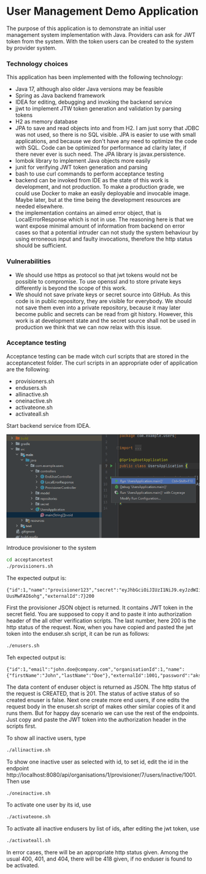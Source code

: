 # User Management Demo Application

The purpose of this application is to demonstrate an initial user management system
implementation with Java. Providers can ask for JWT token from the system.
With the token users can be created to the system by provider system.

### Technology choices

This application has been implemented with the following technology:
- Java 17, although also older Java versions may be feasible
- Spring as Java backend framework
- IDEA for editing, debugging and invoking the backend service
- jjwt to implement JTW token generation and validation by parsing tokens
- H2 as memory database
- JPA to save and read objects into and from H2. I am just sorry that JDBC was not used, so
there is no SQL visible. JPA is easier to use with small applications, and because we don't have any need to optimize the code with SQL.
Code can be optimized for performance ad clarity later, if there never ever is such need.
The JPA library is javax.persistence.
- lombok library to implement Java objects more easily
- junit for verifying JWT token generation and parsing
- bash to use curl commands to perform acceptance testing
- backend can be invoked from IDE as the state of this work is development, and not production.
To make a production grade, we could use Docker to make an easily deployable and
invocable image. Maybe later, but at the time being the development resources
are needed elsewhere.
- the implementation contains an aimed error object, that is LocalErrorResponse which is not in use.
The reasoning here is that we want expose minimal amount of information from backend on error cases
so that a potential intruder can not study the system behaviour by using
erroneous input and faulty invocations, therefore the http status should be sufficient.

### Vulnerabilities

- We should use https as protocol so that jwt tokens would not be possible to compromise.
To use openssl and to store private keys differently is beyond the scope of this work.
- We should not save private keys or secret source into GitHub. As this code is
in public repository, they are visible for everybody. We should not save them
even into a private repository, because it may later become public and secrets can
be read from git history. However, this work is at development state and the secret source shall not 
be used in production we think that we can now relax with this issue.

### Acceptance testing

Acceptance testing can be made witch curl scripts that are stored in the acceptancetest folder.
The curl scripts in an appropriate oder of application are the following:
- provisioners.sh
- endusers.sh
- allinactive.sh
- oneinactive.sh
- activateone.sh
- activateall.sh

Start backend service from IDEA.

![Invoke backend](images/StartBackendFromIdea.png)

Introduce provisioner to the system

```bash
cd acceptancetest
./provisioners.sh
```
The expected output is:
```text
{"id":1,"name":"provisioner123","secret":"eyJhbGciOiJIUzI1NiJ9.eyJzdWIiOiJzb21ldGhpbmciLCJwcm92SWQiOjcsIm9yZ0lkIjoxLCJpYXQiOjE2ODkyNDkwMjAsImV4cCI6MTY4OTI1NjIyMH0.wFJHGgvQYyQ6zzEyn3uyskYN75y3vK-UusMwFAI6ohg","externalId":7}200
```
First the provisioner JSON object is returned. It contains JWT token in the secret field. You are supposed to 
copy it and to paste it into authorization header of the all other verification scripts. The last number, here 200 is the http status of the request.
Now, when you have copied and pasted the jwt token into the enduser.sh script, it can be run as follows:
```bash
./enusers.sh
```
Teh expected output is:
```text
{"id":1,"email":"john.doe@company.com","organisationId":1,"name":{"firstName":"John","lastName":"Doe"},"externalId":1001,"password":"aksdffdjkg","active":false}201
```
The data content of enduser object is returned as JSON. The http status of the request is CREATED, that is 201. The status of active status of so created enuser is false.
Next one create more end users, if one edits the request body in the enuser.sh script of makes other similar copies of it and runs them.
But for happy day scenario we can use the rest of the endpoints. Just copy and paste the JWT token into the authorization header in the scripts first.

To show all inactive users, type
```bash
./allinactive.sh
```
To show one inactive user as selected with id, to set id, edit the id in the endpoint http://localhost:8080/api/organisations/1/provisioner/7/users/inactive/1001. Then use
```bash
./oneinactive.sh
```
To activate one user by its id, use
```bash
./activateone.sh
```
To activate all inactive endusers by list of ids, after editing the jwt token, use
```bash
./activateall.sh
```
In error cases, there will be an appropriate http status given. Among the usual 400, 401, and 404, there will be 418 given, if no enduser is found to be activated. 
